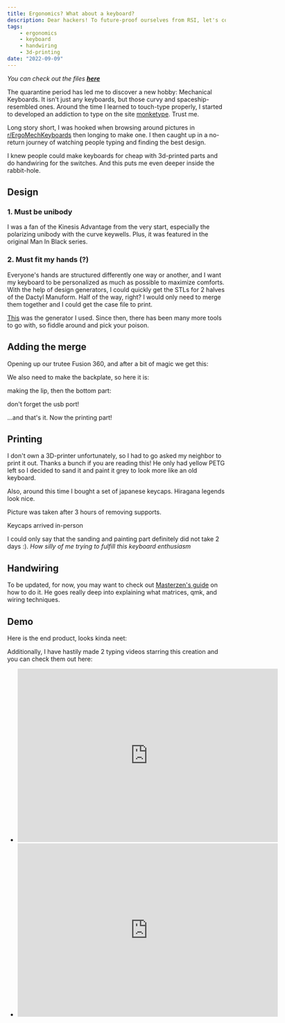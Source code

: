 ```yaml
---
title: Ergonomics? What about a keyboard?
description: Dear hackers! To future-proof ourselves from RSI, let's consider a keyboard.
tags:
    - ergonomics
    - keyboard
    - handwiring
    - 3d-printing
date: "2022-09-09"
---
```


<salaadas-hero ai='Stable Diffusion' prompt='mojave, island, noon, blue sky, rain' file='mojave'></salaadas-hero>

*You can check out the files [**here**](https://github.com/salaadas/keyboard-files/blob/master/dactyl)*

The quarantine period has led me to discover a new hobby: Mechanical Keyboards. It isn't just any keyboards, but those curvy and spaceship-resembled ones. Around the time I learned to touch-type properly, I started to developed an addiction to type on the site [monketype](https://monkeytype.com). Trust me.

Long story short, I was hooked when browsing around pictures in [r/ErgoMechKeyboards](https://www.reddit.com/r/ErgoMechKeyboards/top/?t=all) then longing to make one. I then caught up in a no-return journey of watching people typing and finding the best design.

I knew people could make keyboards for cheap with 3d-printed parts and do handwiring for the switches. And this puts me even deeper inside the rabbit-hole.

## Design

### 1. Must be unibody

<salaadas-img path='blog/dactyl/mib'></salaadas-img>

I was a fan of the Kinesis Advantage from the very start, especially the polarizing unibody with the curve keywells. Plus, it was featured in the original Man In Black series.

### 2. Must fit my hands (?)

<salaadas-img path='blog/dactyl/typing'></salaadas-img>

Everyone's hands are structured differently one way or another, and I want my keyboard to be personalized as much as possible to maximize comforts. With the help of design generators, I could quickly get the STLs for 2 halves of the Dactyl Manuform. Half of the way, right? I would only need to merge them together and I could get the case file to print.

[This](https://dactyl.mbugert.de/) was the generator I used. Since then, there has been many more tools to go with, so fiddle around and pick your poison.

## Adding the merge

Opening up our trutee Fusion 360, and after a bit of magic we get this:

<salaadas-img path='blog/dactyl/edge'></salaadas-img>

We also need to make the backplate, so here it is:

<salaadas-img path='blog/dactyl/bottom-1'></salaadas-img>

making the lip, then the bottom part:

<salaadas-img path='blog/dactyl/bottom-2'></salaadas-img>

don't forget the usb port!

<salaadas-img path='blog/dactyl/port'></salaadas-img>

...and that's it. Now the printing part!

## Printing

I don't own a 3D-printer unfortunately, so I had to go asked my neighbor to print it out. Thanks a bunch if you are reading this! He only had yellow PETG left so I decided to sand it and paint it grey to look more like an old keyboard.

Also, around this time I bought a set of japanese keycaps. Hiragana legends look nice.

<salaadas-img path='blog/dactyl/yellow'></salaadas-img>

Picture was taken after 3 hours of removing supports.

<salaadas-img path='blog/dactyl/keycaps'></salaadas-img>

Keycaps arrived in-person

I could only say that the sanding and painting part definitely did not take 2 days :). _How silly of me trying to fulfill this keyboard enthusiasm_

## Handwiring

To be updated, for now, you may want to check out [Masterzen's guide](https://www.masterzen.fr/2018/12/16/handwired-keyboard-build-log-part-1/) on how to do it. He goes really deep into explaining what matrices, qmk, and wiring techniques.

## Demo

Here is the end product, looks kinda neet:

<salaadas-img path='blog/dactyl/without-keycaps'></salaadas-img>
<salaadas-img path='blog/dactyl/real-port'></salaadas-img>

Additionally, I have hastily made 2 typing videos starring this creation and you can check them out here:

- <iframe width="600" height="400" src="https://www.youtube.com/embed/ynct2PkjRnI" title="one" frameborder="0" allow="accelerometer; autoplay; clipboard-write; encrypted-media; gyroscope; picture-in-picture" allowfullscreen></iframe>

- <iframe width="600" height="400" src="https://www.youtube.com/embed/EorXOQtYoSk" title="one" frameborder="0" allow="accelerometer; autoplay; clipboard-write; encrypted-media; gyroscope; picture-in-picture" allowfullscreen></iframe>
